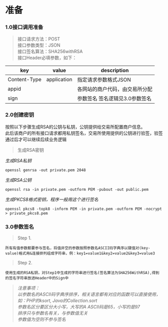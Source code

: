 # 准备
### 1.0接口调用准备
> 接口请求方法：POST  
> 接口参数类型：JSON  
> 接口签名算法：SHA256withRSA  
> 接口Header必填参数，如下：  

| key          | value       | description                          |
| ------------ | ----------- | ------------------------------------ |
| Content-Type | application | 指定请求参数格式JSON                    |
| appid        |             | 各网站的商户代码，由交易所分配            |
| sign         |             | 参数签名  签名逻辑见3.0参数签名          |

### 2.0创建密钥
按照以下步骤生成RSA的公钥与私钥，公钥提供给交易所配置商户信息。   
此后该商户的所有接口请求都用私钥签名，交易所使用提供的公钥进行验签，验签通过后才可以继续后续业务逻辑  
> 生成RSA密钥  

*生成RSA私钥*  
```shell
openssl genrsa -out private.pem 2048
```
*生成RSA公钥*  
```shell
openssl rsa -in private.pem -outform PEM -pubout -out public.pem
```
*生成PKCS8格式密钥，程序一般用这个进行签名*  
```shell
openssl pkcs8 -topk8 -inform PEM -in private.pem -outform PEM -nocrypt > private_pkcs8.pem
```
### 3.0参数签名
> Step 1.    

`所有有值参数都要参与签名，将值非空的参数按照参数名ASCII码字典序以键值对(key-value)格式用&连接排列组成字符串，例：key1=value1&key2=value2&key3=value3`  
> Step 2.    

`使用生成的RSA私钥，对Step1中生成的字符串进行签名(签名算法为SHA256WithRSA),得到的签名字符串放进Header中的Sign中`   

> *注意事项：*  
> *以参数名的ASCII码字典序排序，相关语言都有对应的函数可以直接使用，如：PHP的ksort, Java的Collection.sort*   
> *参数名区分要区分大小写，大写的A ASCII码是65，小写的是97*   
> *排序只与参数名有关，与参数值无关*    
> *参数值为空则不参与签名*
